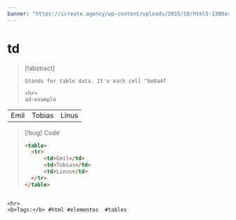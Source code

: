 ```yaml
---
banner: "https://icreate.agency/wp-content/uploads/2015/10/html5-1300x470.gif"
---
```

# td
> [!abstract]
> ````
> Stands for table data. It's each cell ^be8a4f
> 
> <hr>
> ad-example
<table>
	<tr>
		<td>Emil</td>
		<td>Tobias</td>
		<td>Linus</td>
	</tr>
</table>

> [!bug] Code
> ~~~html
> <table>
> 	<tr>
> 		<td>Emil</td>
> 		<td>Tobias</td>
> 		<td>Linus</td>
> 	</tr>
> </table>
> ~~~


````

<hr>
<b>Tags:</b> #html #elementos  #tables